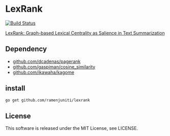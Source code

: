 # LexRank

[![Build Status](https://travis-ci.org/ramenjuniti/LexRank.svg?branch=master)](https://travis-ci.org/ramenjuniti/LexRank)

[LexRank: Graph-based Lexical Centrality as Salience in Text Summarization](https://hazm.at/mox/machine-learning/natural-language-processing/summarization/lexrank/index.html)

## Dependency

* [github.com/dcadenas/pagerank](https://github.com/dcadenas/pagerank)
* [github.com/gaspiman/cosine_similarity](https://github.com/gaspiman/cosine_similarity)
* [github.com/ikawaha/kagome](https://github.com/ikawaha/kagome)

## install

```sh
go get github.com/ramenjuniti/lexrank
```

## License

This software is released under the MIT License, see LICENSE.